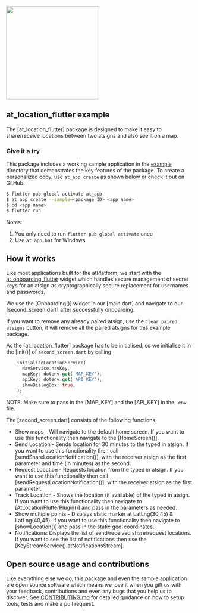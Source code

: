 <img width=250px src="https://atsign.dev/assets/img/atPlatform_logo_gray.svg?sanitize=true">

## at_location_flutter example
The [at_location_flutter] package is designed to make it easy to share/receive locations between two atsigns and also see it on a map.

### Give it a try
This package includes a working sample application in the [example](https://github.com/atsign-foundation/at_widgets/tree/trunk/at_location_flutter/example) directory that demonstrates the key features of the package. To create a personalized copy, use ```at_app create``` as shown below or check it out on GitHub.

```sh
$ flutter pub global activate at_app 
$ at_app create --sample=<package ID> <app name> 
$ cd <app name>
$ flutter run
```
Notes: 
1. You only need to run ```flutter pub global activate``` once
2. Use ```at_app.bat``` for Windows

## How it works

Like most applications built for the atPlatform, we start with the [at_onboarding_flutter](https://pub.dev/packages/at_onboarding_flutter) widget which handles secure management of secret keys for an atsign as cryptographically secure replacement for usernames and passwords.

We use the [Onboarding()] widget in our [main.dart] and navigate to our [second_screen.dart] after successfully onboarding.

If you want to remove any already paired atsign, use the `Clear paired atsigns` button, it will remove all the paired atsigns for this example package.

As the [at_location_flutter] package has to be initialised, so we initialise it in the [init()] of `second_screen.dart` by calling
```dart
    initializeLocationService(
      NavService.navKey,
      mapKey: dotenv.get('MAP_KEY'),
      apiKey: dotenv.get('API_KEY'),
      showDialogBox: true,
    );
```

NOTE: Make sure to pass in the [MAP_KEY] and the [API_KEY] in the `.env` file.

The [second_screen.dart] consists of the following functions:
 - Show maps - Will navigate to the default home screen. If you want to use this functionality then navigate to the [HomeScreen()].
 - Send Location - Sends location for 30 minutes to the typed in atsign. If you want to use this functionality then call [sendShareLocationNotification()], with the receiver atsign as the first parameter and time (in minutes) as the second.
 - Request Location - Requests location from the typed in atsign. If you want to use this functionality then call [sendRequestLocationNotification()], with the receiver atsign as the first parameter.
 - Track Location - Shows the location (if available) of the typed in atsign. If you want to use this functionality then navigate to [AtLocationFlutterPlugin()] and pass in the parameters as needed.
 - Show multiple points - Displays static marker at LatLng(30,45) & LatLng(40,45). If you want to use this functionality then navigate to [showLocation()] and pass in the static geo-coordinates.
 - Notifications: Displays the list of send/received share/request locations. If you want to see the list of notifications then use the [KeyStreamService().atNotificationsStream].

## Open source usage and contributions

Like everything else we do, this package and even the sample application are open source software which means we love it when you gift us with your feedback, contributions and even any bugs that you help us to discover. See [CONTRIBUTING.md](https://github.com/atsign-foundation/at_widgets/blob/trunk/CONTRIBUTING.md) for detailed guidance on how to setup tools, tests and make a pull request.
